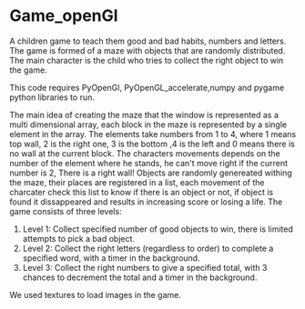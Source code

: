 # Game_openGl
A children game to teach them good and bad habits, numbers and letters. The game is formed of a maze with objects that are randomly distributed. The main character is the child who tries to collect the right object to win the game.

This code requires PyOpenGl, PyOpenGL_accelerate,numpy and pygame python libraries to run.

The main idea of creating the maze that the window is represented as a multi dimensional array, each block in the maze is represented by a single element in the array. The elements take numbers from 1 to 4, where 1 means top wall, 2 is the right one, 3 is the bottom ,4 is the left and 0 means there is no wall at the current block.
The characters movements depends on the number of the element where he stands, he can't move right if the current number is 2, There is a right wall!
Objects are randomly genereated withing the maze, their places are registered in a list, each movement of the charcater check this list to know if there is an object or not, if object is found it dissappeared and results in increasing score or losing a life.
The game consists of three levels:
1) Level 1: Collect specified number of good objects to win, there is limited attempts to pick a bad object.
2) Level 2: Collect the right letters (regardless to order) to complete a specified word, with a timer in the background.
3) Level 3: Collect the right numbers to give a specified total, with 3 chances to decrement the total and a timer in the background.

We used textures to load images in the game.
